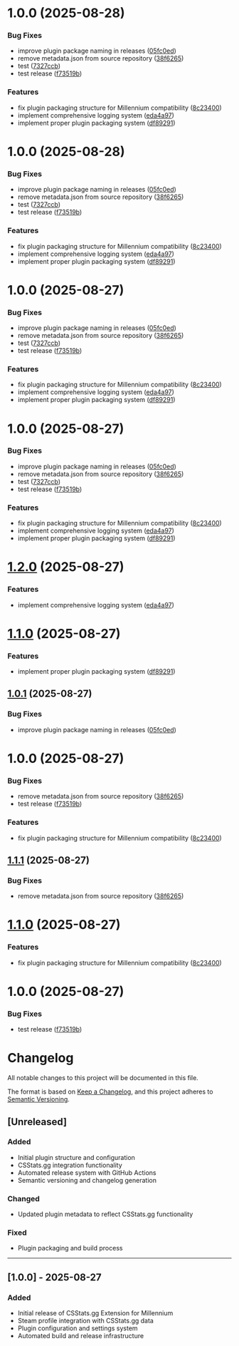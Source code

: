 # 1.0.0 (2025-08-28)


### Bug Fixes

* improve plugin package naming in releases ([05fc0ed](https://github.com/TOR968/csstats-extension/commit/05fc0ed091502b4ec50fb3a9aa27fb1a0c9fed76))
* remove metadata.json from source repository ([38f6265](https://github.com/TOR968/csstats-extension/commit/38f6265d30f2f2954af68f78de40782e791925d9))
* test ([7327ccb](https://github.com/TOR968/csstats-extension/commit/7327ccbc22a9c89994c7cc38a845569a27986e39))
* test release ([f73519b](https://github.com/TOR968/csstats-extension/commit/f73519b6aa30b2a3ff19ae28abe30d6bcb9e1163))


### Features

* fix plugin packaging structure for Millennium compatibility ([8c23400](https://github.com/TOR968/csstats-extension/commit/8c2340007ac80921915db73f06489f8c088cf96b))
* implement comprehensive logging system ([eda4a97](https://github.com/TOR968/csstats-extension/commit/eda4a9756fc7775555899d250d632a496d43ed8d))
* implement proper plugin packaging system ([df89291](https://github.com/TOR968/csstats-extension/commit/df89291815d5c5556ccc07b633fcae59a475a8cd))

# 1.0.0 (2025-08-28)


### Bug Fixes

* improve plugin package naming in releases ([05fc0ed](https://github.com/TOR968/csstats-extension/commit/05fc0ed091502b4ec50fb3a9aa27fb1a0c9fed76))
* remove metadata.json from source repository ([38f6265](https://github.com/TOR968/csstats-extension/commit/38f6265d30f2f2954af68f78de40782e791925d9))
* test ([7327ccb](https://github.com/TOR968/csstats-extension/commit/7327ccbc22a9c89994c7cc38a845569a27986e39))
* test release ([f73519b](https://github.com/TOR968/csstats-extension/commit/f73519b6aa30b2a3ff19ae28abe30d6bcb9e1163))


### Features

* fix plugin packaging structure for Millennium compatibility ([8c23400](https://github.com/TOR968/csstats-extension/commit/8c2340007ac80921915db73f06489f8c088cf96b))
* implement comprehensive logging system ([eda4a97](https://github.com/TOR968/csstats-extension/commit/eda4a9756fc7775555899d250d632a496d43ed8d))
* implement proper plugin packaging system ([df89291](https://github.com/TOR968/csstats-extension/commit/df89291815d5c5556ccc07b633fcae59a475a8cd))

# 1.0.0 (2025-08-27)


### Bug Fixes

* improve plugin package naming in releases ([05fc0ed](https://github.com/TOR968/csstats-extension/commit/05fc0ed091502b4ec50fb3a9aa27fb1a0c9fed76))
* remove metadata.json from source repository ([38f6265](https://github.com/TOR968/csstats-extension/commit/38f6265d30f2f2954af68f78de40782e791925d9))
* test ([7327ccb](https://github.com/TOR968/csstats-extension/commit/7327ccbc22a9c89994c7cc38a845569a27986e39))
* test release ([f73519b](https://github.com/TOR968/csstats-extension/commit/f73519b6aa30b2a3ff19ae28abe30d6bcb9e1163))


### Features

* fix plugin packaging structure for Millennium compatibility ([8c23400](https://github.com/TOR968/csstats-extension/commit/8c2340007ac80921915db73f06489f8c088cf96b))
* implement comprehensive logging system ([eda4a97](https://github.com/TOR968/csstats-extension/commit/eda4a9756fc7775555899d250d632a496d43ed8d))
* implement proper plugin packaging system ([df89291](https://github.com/TOR968/csstats-extension/commit/df89291815d5c5556ccc07b633fcae59a475a8cd))

# 1.0.0 (2025-08-27)


### Bug Fixes

* improve plugin package naming in releases ([05fc0ed](https://github.com/TOR968/csstats-extension/commit/05fc0ed091502b4ec50fb3a9aa27fb1a0c9fed76))
* remove metadata.json from source repository ([38f6265](https://github.com/TOR968/csstats-extension/commit/38f6265d30f2f2954af68f78de40782e791925d9))
* test ([7327ccb](https://github.com/TOR968/csstats-extension/commit/7327ccbc22a9c89994c7cc38a845569a27986e39))
* test release ([f73519b](https://github.com/TOR968/csstats-extension/commit/f73519b6aa30b2a3ff19ae28abe30d6bcb9e1163))


### Features

* fix plugin packaging structure for Millennium compatibility ([8c23400](https://github.com/TOR968/csstats-extension/commit/8c2340007ac80921915db73f06489f8c088cf96b))
* implement comprehensive logging system ([eda4a97](https://github.com/TOR968/csstats-extension/commit/eda4a9756fc7775555899d250d632a496d43ed8d))
* implement proper plugin packaging system ([df89291](https://github.com/TOR968/csstats-extension/commit/df89291815d5c5556ccc07b633fcae59a475a8cd))

# [1.2.0](https://github.com/TOR968/csstats-extension/compare/v1.1.0...v1.2.0) (2025-08-27)


### Features

* implement comprehensive logging system ([eda4a97](https://github.com/TOR968/csstats-extension/commit/eda4a9756fc7775555899d250d632a496d43ed8d))

# [1.1.0](https://github.com/TOR968/csstats-extension/compare/v1.0.1...v1.1.0) (2025-08-27)


### Features

* implement proper plugin packaging system ([df89291](https://github.com/TOR968/csstats-extension/commit/df89291815d5c5556ccc07b633fcae59a475a8cd))

## [1.0.1](https://github.com/TOR968/csstats-extension/compare/v1.0.0...v1.0.1) (2025-08-27)


### Bug Fixes

* improve plugin package naming in releases ([05fc0ed](https://github.com/TOR968/csstats-extension/commit/05fc0ed091502b4ec50fb3a9aa27fb1a0c9fed76))

# 1.0.0 (2025-08-27)


### Bug Fixes

* remove metadata.json from source repository ([38f6265](https://github.com/TOR968/csstats-extension/commit/38f6265d30f2f2954af68f78de40782e791925d9))
* test release ([f73519b](https://github.com/TOR968/csstats-extension/commit/f73519b6aa30b2a3ff19ae28abe30d6bcb9e1163))


### Features

* fix plugin packaging structure for Millennium compatibility ([8c23400](https://github.com/TOR968/csstats-extension/commit/8c2340007ac80921915db73f06489f8c088cf96b))

## [1.1.1](https://github.com/TOR968/csstats-extension/compare/v1.1.0...v1.1.1) (2025-08-27)


### Bug Fixes

* remove metadata.json from source repository ([38f6265](https://github.com/TOR968/csstats-extension/commit/38f6265d30f2f2954af68f78de40782e791925d9))

# [1.1.0](https://github.com/TOR968/csstats-extension/compare/v1.0.0...v1.1.0) (2025-08-27)


### Features

* fix plugin packaging structure for Millennium compatibility ([8c23400](https://github.com/TOR968/csstats-extension/commit/8c2340007ac80921915db73f06489f8c088cf96b))

# 1.0.0 (2025-08-27)


### Bug Fixes

* test release ([f73519b](https://github.com/TOR968/csstats-extension/commit/f73519b6aa30b2a3ff19ae28abe30d6bcb9e1163))

# Changelog

All notable changes to this project will be documented in this file.

The format is based on [Keep a Changelog](https://keepachangelog.com/en/1.0.0/),
and this project adheres to [Semantic Versioning](https://semver.org/spec/v2.0.0.html).

## [Unreleased]

### Added

-   Initial plugin structure and configuration
-   CSStats.gg integration functionality
-   Automated release system with GitHub Actions
-   Semantic versioning and changelog generation

### Changed

-   Updated plugin metadata to reflect CSStats.gg functionality

### Fixed

-   Plugin packaging and build process

---

## [1.0.0] - 2025-08-27

### Added

-   Initial release of CSStats.gg Extension for Millennium
-   Steam profile integration with CSStats.gg data
-   Plugin configuration and settings system
-   Automated build and release infrastructure
